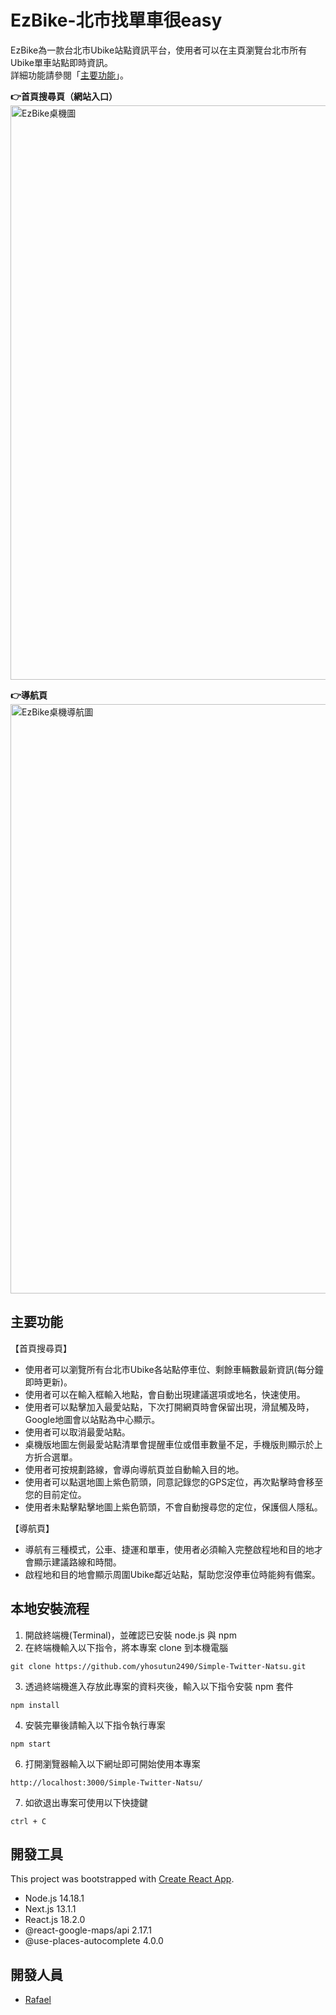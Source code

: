 # EzBike-北市找單車很easy
 EzBike為一款台北市Ubike站點資訊平台，使用者可以在主頁瀏覽台北市所有Ubike單車站點即時資訊。  
詳細功能請參閱「[主要功能](#主要功能)」。
  
  
**👉首頁搜尋頁（網站入口）**
<img width="919" alt="EzBike桌機圖" src="https://user-images.githubusercontent.com/71853581/214869006-c8dbe7c9-cb18-436f-ba08-dee5c023772f.png">

**👉導航頁**
<img width="943" alt="EzBike桌機導航圖" src="https://user-images.githubusercontent.com/71853581/214869106-fed0eabe-7004-486f-a1cd-568ebf38559c.png">


## 主要功能
【首頁搜尋頁】
- 使用者可以瀏覽所有台北市Ubike各站點停車位、剩餘車輛數最新資訊(每分鐘即時更新)。
- 使用者可以在輸入框輸入地點，會自動出現建議選項或地名，快速使用。
- 使用者可以點擊加入最愛站點，下次打開網頁時會保留出現，滑鼠觸及時，Google地圖會以站點為中心顯示。
- 使用者可以取消最愛站點。
- 桌機版地圖左側最愛站點清單會提醒車位或借車數量不足，手機版則顯示於上方折合選單。
- 使用者可按規劃路線，會導向導航頁並自動輸入目的地。
- 使用者可以點選地圖上紫色箭頭，同意記錄您的GPS定位，再次點擊時會移至您的目前定位。
- 使用者未點擊點擊地圖上紫色箭頭，不會自動搜尋您的定位，保護個人隱私。

【導航頁】
- 導航有三種模式，公車、捷運和單車，使用者必須輸入完整啟程地和目的地才會顯示建議路線和時間。
- 啟程地和目的地會顯示周圍Ubike鄰近站點，幫助您沒停車位時能夠有備案。


## 本地安裝流程

1. 開啟終端機(Terminal)，並確認已安裝 node.js 與 npm 
2. 在終端機輸入以下指令，將本專案 clone 到本機電腦

```
git clone https://github.com/yhosutun2490/Simple-Twitter-Natsu.git
```

3. 透過終端機進入存放此專案的資料夾後，輸入以下指令安裝 npm 套件

```
npm install
```

4. 安裝完畢後請輸入以下指令執行專案

```
npm start
```

6. 打開瀏覽器輸入以下網址即可開始使用本專案

```
http://localhost:3000/Simple-Twitter-Natsu/
```

7. 如欲退出專案可使用以下快捷鍵

```
ctrl + C
```

## 開發工具

This project was bootstrapped with [Create React App](https://github.com/facebook/create-react-app).

- Node.js 14.18.1
- Next.js 13.1.1
- React.js 18.2.0
- @react-google-maps/api 2.17.1
- @use-places-autocomplete 4.0.0


## 開發人員

- [Rafael](https://github.com/yhosutun2490)
